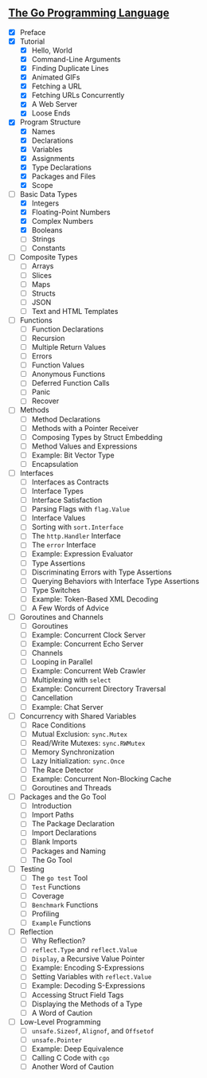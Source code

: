
## [The Go Programming Language](http://www.gopl.io)

 - [x] Preface
 - [x] Tutorial
     - [x] Hello, World
     - [x] Command-Line Arguments
     - [x] Finding Duplicate Lines
     - [x] Animated GIFs
     - [x] Fetching a URL
     - [x] Fetching URLs Concurrently
     - [x] A Web Server
     - [x] Loose Ends
 - [x] Program Structure
     - [x] Names
     - [x] Declarations
     - [x] Variables
     - [x] Assignments
     - [x] Type Declarations
     - [x] Packages and Files
     - [x] Scope
 - [ ] Basic Data Types
     - [x] Integers
     - [x] Floating-Point Numbers
     - [x] Complex Numbers
     - [x] Booleans
     - [ ] Strings
     - [ ] Constants
 - [ ] Composite Types
     - [ ] Arrays
     - [ ] Slices
     - [ ] Maps
     - [ ] Structs
     - [ ] JSON
     - [ ] Text and HTML Templates
 - [ ] Functions
     - [ ] Function Declarations
     - [ ] Recursion
     - [ ] Multiple Return Values
     - [ ] Errors
     - [ ] Function Values
     - [ ] Anonymous Functions
     - [ ] Deferred Function Calls
     - [ ] Panic
     - [ ] Recover
 - [ ] Methods
     - [ ] Method Declarations
     - [ ] Methods with a Pointer Receiver
     - [ ] Composing Types by Struct Embedding
     - [ ] Method Values and Expressions
     - [ ] Example: Bit Vector Type
     - [ ] Encapsulation
 - [ ] Interfaces
     - [ ] Interfaces as Contracts
     - [ ] Interface Types
     - [ ] Interface Satisfaction
     - [ ] Parsing Flags with `flag.Value`
     - [ ] Interface Values
     - [ ] Sorting with `sort.Interface`
     - [ ] The `http.Handler` Interface
     - [ ] The `error` Interface
     - [ ] Example: Expression Evaluator
     - [ ] Type Assertions
     - [ ] Discriminating Errors with Type Assertions
     - [ ] Querying Behaviors with Interface Type Assertions
     - [ ] Type Switches
     - [ ] Example: Token-Based XML Decoding
     - [ ] A Few Words of Advice
 - [ ] Goroutines and Channels
     - [ ] Goroutines
     - [ ] Example: Concurrent Clock Server
     - [ ] Example: Concurrent Echo Server
     - [ ] Channels
     - [ ] Looping in Parallel
     - [ ] Example: Concurrent Web Crawler
     - [ ] Multiplexing with `select`
     - [ ] Example: Concurrent Directory Traversal
     - [ ] Cancellation
     - [ ] Example: Chat Server
 - [ ] Concurrency with Shared Variables
     - [ ] Race Conditions
     - [ ] Mutual Exclusion: `sync.Mutex`
     - [ ] Read/Write Mutexes: `sync.RWMutex`
     - [ ] Memory Synchronization
     - [ ] Lazy Initialization: `sync.Once`
     - [ ] The Race Detector
     - [ ] Example: Concurrent Non-Blocking Cache
     - [ ] Goroutines and Threads
 - [ ] Packages and the Go Tool
     - [ ] Introduction
     - [ ] Import Paths
     - [ ] The Package Declaration
     - [ ] Import Declarations
     - [ ] Blank Imports
     - [ ] Packages and Naming
     - [ ] The Go Tool
 - [ ] Testing
     - [ ] The `go test` Tool
     - [ ] `Test` Functions
     - [ ] Coverage
     - [ ] `Benchmark` Functions
     - [ ] Profiling
     - [ ] `Example` Functions
 - [ ] Reflection
     - [ ] Why Reflection?
     - [ ] `reflect.Type` and `reflect.Value`
     - [ ] `Display`, a Recursive Value Pointer
     - [ ] Example: Encoding S-Expressions
     - [ ] Setting Variables with `reflect.Value`
     - [ ] Example: Decoding S-Expressions
     - [ ] Accessing Struct Field Tags
     - [ ] Displaying the Methods of a Type
     - [ ] A Word of Caution
 - [ ] Low-Level Programming
     - [ ] `unsafe.Sizeof`, `Alignof`, and `Offsetof`
     - [ ] `unsafe.Pointer`
     - [ ] Example: Deep Equivalence
     - [ ] Calling C Code with `cgo`
     - [ ] Another Word of Caution
